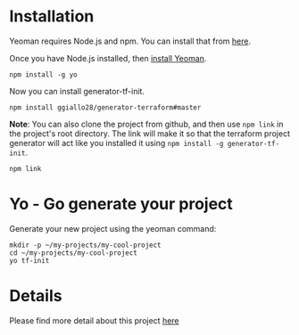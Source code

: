 # Installation

Yeoman requires Node.js and npm. You can install that from [here](https://nodejs.org/en/download/).

Once you have Node.js installed, then [install Yeoman](https://yeoman.io).

```shell
npm install -g yo
```

Now you can install generator-tf-init.

```shell
npm install ggiallo28/generator-terraform#master
```

**Note**: You can also clone the project from github, and then use `npm link` in the project's root directory. The link will make it so that the terraform project generator will act like you installed it using `npm install -g generator-tf-init`.

```shell
npm link
```

# Yo - Go generate your project

Generate your new project using the yeoman command:

```shell
mkdir -p ~/my-projects/my-cool-project
cd ~/my-projects/my-cool-project
yo tf-init
```

# Details

Please find more detail about this project [here](https://github.com/leewallen/generator-tf-proj)
